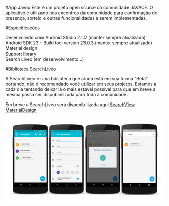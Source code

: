 #App Javou
Este é um projeto open source da comunidade JAVACE. O aplicativo é utilizado nos encontros da comunidade para confirmação de presença, sorteio e outras funcionalidades a serem implementadas.

#Especificações

Desenvolvido com Android Studio 2.1.2 (manter sempre atualizado)<br>
Android SDK 23 - Build tool version 23.0.3 (manter sempre atualizado)<br>
Material design<br>
Support library<br>
Search Liveo (em desenvolvimento...)

#Biblioteca SearchLiveo

A SearchLiveo é uma biblioteca que ainda está em sua forma "Beta" portando, não é recomendado você utilizar em seus projetos.
Estamos a cada dia tentando deixar lá o mais estavél possível para que em breve a mesma possa ser dispobinilizada para toda a comunidade.<br>

Em breve a SearchLiveo será disponibilizada aqui <a href="https://github.com/rudsonlive/SearchView-MaterialDesign" target="_blank">SearchView MaterialDesign</a>

<img src="https://raw.githubusercontent.com/javace/appJavou/master/screenshot/screenshot.png">
